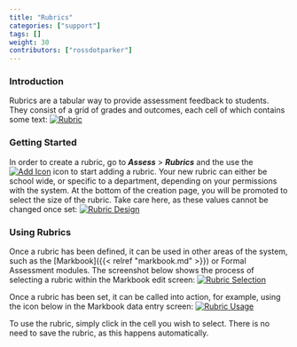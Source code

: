 ```yaml
---
title: "Rubrics"
categories: ["support"]
tags: []
weight: 30
contributors: ["rossdotparker"]
---
```


### Introduction

Rubrics are a tabular way to provide assessment feedback to students. They consist of a grid of grades and outcomes, each cell of which contains some text: [![Rubric](https://gibbonedu.org/wp-content/uploads/2015/09/Rubric-1024x554.png)](https://gibbonedu.org/wp-content/uploads/2015/09/Rubric.png)

### Getting Started

In order to create a rubric, go to ___Assess___ > ___Rubrics___ and the use the [![Add Icon](https://gibbonedu.org/wp-content/uploads/2015/09/Add-Icon.png?classes=inline)](https://gibbonedu.org/wp-content/uploads/2015/09/Add-Icon.png) icon to start adding a rubric. Your new rubric can either be school wide, or specific to a department, depending on your permissions with the system. At the bottom of the creation page, you will be promoted to select the size of the rubric. Take care here, as these values cannot be changed once set: [![Rubric Design](https://gibbonedu.org/wp-content/uploads/2015/09/Rubric-Design-1024x193.png)](https://gibbonedu.org/wp-content/uploads/2015/09/Rubric-Design.png)

### Using Rubrics

Once a rubric has been defined, it can be used in other areas of the system, such as the [Markbook]({{< relref "markbook.md" >}}) or Formal Assessment modules. The screenshot below shows the process of selecting a rubric within the Markbook edit screen: [![Rubric Selection](https://gibbonedu.org/wp-content/uploads/2015/09/Rubric-Selection-1024x224.png)](https://gibbonedu.org/wp-content/uploads/2015/09/Rubric-Selection.png)

Once a rubric has been set, it can be called into action, for example, using the icon below in the Markbook data entry screen: [![Rubric Usage](https://gibbonedu.org/wp-content/uploads/2015/09/Rubric-Usage-1024x180.png)](https://gibbonedu.org/wp-content/uploads/2015/09/Rubric-Usage.png)

To use the rubric, simply click in the cell you wish to select. There is no need to save the rubric, as this happens automatically.
